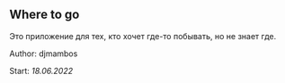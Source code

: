 ## Where to go

Это приложение для тех, кто хочет где-то побывать, но не знает где.

Author: djmambos

Start: *18.06.2022*
